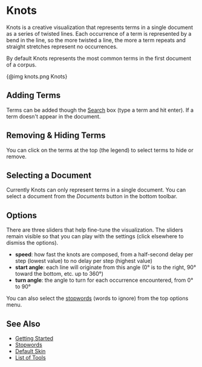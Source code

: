 # Knots

Knots is a creative visualization that represents terms in a single document as a series of twisted lines. Each occurrence of a term is represented by a bend in the line, so the more twisted a line, the more a term repeats and straight stretches represent no occurrences.

By default Knots represents the most common terms in the first document of a corpus.

<div style="max-width: 700px; margin-left: auto; margin-right: auto;">{@img knots.png Knots}</div>

## Adding Terms

Terms can be added though the [Search](#!/guide/search) box (type a term and hit enter). If a term doesn't appear in the document.

## Removing & Hiding Terms

You can click on the terms at the top (the legend) to select terms to hide or remove.

## Selecting a Document

Currently Knots can only represent terms in a single document. You can select a document from the _Documents_ button in the bottom toolbar.

## Options

There are three sliders that help fine-tune the visualization. The sliders remain visible so that you can play with the settings (click elsewhere to dismiss the options).

* **speed**: how fast the knots are composed, from a half-second delay per step (lowest value) to no delay per step (highest value)
* **start angle**: each line will originate from this angle (0&deg; is to the right, 90&deg; toward the bottom, etc. up to 360&deg;)
* **turn angle**: the angle to turn for each occurrence encountered, from 0&deg; to 90&deg;

You can also select the [stopwords](#!/guide/stopwords) (words to ignore) from the top options menu.

## See Also

- [Getting Started](#!/guide/start)
- [Stopwords](#!/guide/stopwords)
- [Default Skin](#!/guide/skins-section-default-skin)
- [List of Tools](#!/guide/tools)